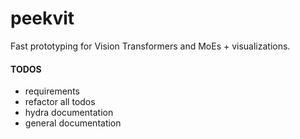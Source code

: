 # peekvit

Fast prototyping for Vision Transformers and MoEs + visualizations.

#### TODOS
- requirements
- refactor all todos
- hydra documentation
- general documentation

